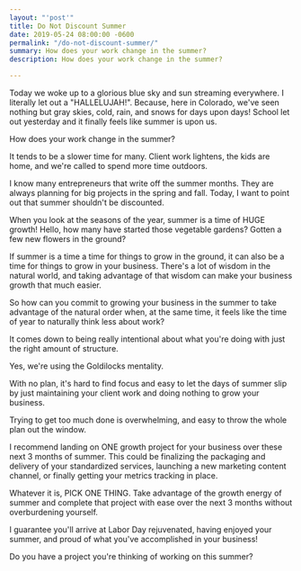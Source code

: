 ```yaml
---
layout: "'post'"
title: Do Not Discount Summer
date: 2019-05-24 08:00:00 -0600
permalink: "/do-not-discount-summer/"
summary: How does your work change in the summer?
description: How does your work change in the summer?

---
```

Today we woke up to a glorious blue sky and sun streaming everywhere. I literally let out a "HALLELUJAH!". Because, here in Colorado, we've seen nothing but gray skies, cold, rain, and snows for days upon days! School let out yesterday and it finally feels like summer is upon us.

How does your work change in the summer?

It tends to be a slower time for many. Client work lightens, the kids are home, and we're called to spend more time outdoors.

I know many entrepreneurs that write off the summer months. They are always planning for big projects in the spring and fall. Today, I want to point out that summer shouldn't be discounted.

When you look at the seasons of the year, summer is a time of HUGE growth! Hello, how many have started those vegetable gardens? Gotten a few new flowers in the ground?

If summer is a time a time for things to grow in the ground, it can also be a time for things to grow in your business. There's a lot of wisdom in the natural world, and taking advantage of that wisdom can make your business growth that much easier.

So how can you commit to growing your business in the summer to take advantage of the natural order when, at the same time, it feels like the time of year to naturally think less about work?

It comes down to being really intentional about what you're doing with just the right amount of structure.

Yes, we're using the Goldilocks mentality.

With no plan, it's hard to find focus and easy to let the days of summer slip by just maintaining your client work and doing nothing to grow your business.

Trying to get too much done is overwhelming, and easy to throw the whole plan out the window.

I recommend landing on ONE growth project for your business over these next 3 months of summer. This could be finalizing the packaging and delivery of your standardized services, launching a new marketing content channel, or finally getting your metrics tracking in place.

Whatever it is, PICK ONE THING. Take advantage of the growth energy of summer and complete that project with ease over the next 3 months without overburdening yourself.

I guarantee you'll arrive at Labor Day rejuvenated, having enjoyed your summer, and proud of what you've accomplished in your business!

Do you have a project you're thinking of working on this summer? 